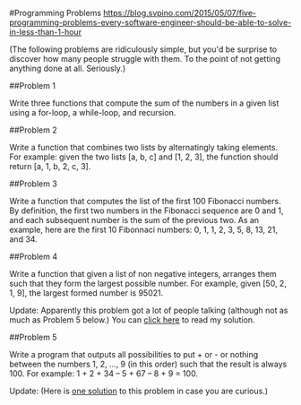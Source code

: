 #Programming Problems
https://blog.svpino.com/2015/05/07/five-programming-problems-every-software-engineer-should-be-able-to-solve-in-less-than-1-hour

(The following problems are ridiculously simple, but you'd be surprise to discover how many people struggle with them. To the point of not getting anything done at all. Seriously.)

##Problem 1

Write three functions that compute the sum of the numbers in a given list using a for-loop, a while-loop, and recursion.

##Problem 2

Write a function that combines two lists by alternatingly taking elements. For example: given the two lists [a, b, c] and [1, 2, 3], the function should return [a, 1, b, 2, c, 3].

##Problem 3

Write a function that computes the list of the first 100 Fibonacci numbers. By definition, the first two numbers in the Fibonacci sequence are 0 and 1, and each subsequent number is the sum of the previous two. As an example, here are the first 10 Fibonnaci numbers: 0, 1, 1, 2, 3, 5, 8, 13, 21, and 34.

##Problem 4

Write a function that given a list of non negative integers, arranges them such that they form the largest possible number. For example, given [50, 2, 1, 9], the largest formed number is 95021.

Update: Apparently this problem got a lot of people talking (although not as much as Problem 5 below.) You can [click here](https://blog.svpino.com/2015/05/08/solution-to-problem-4) to read my solution.

##Problem 5

Write a program that outputs all possibilities to put + or - or nothing between the numbers 1, 2, ..., 9 (in this order) such that the result is always 100. For example: 1 + 2 + 34 – 5 + 67 – 8 + 9 = 100.

Update: (Here is [one solution](https://blog.svpino.com/2015/05/08/solution-to-problem-5-and-some-other-thoughts-about-this-type-of-questions) to this problem in case you are curious.)